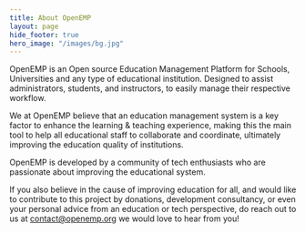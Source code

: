 ```yaml
---
title: About OpenEMP
layout: page
hide_footer: true
hero_image: "/images/bg.jpg"
---
```

OpenEMP is an Open source Education Management Platform for Schools, Universities and any type of educational institution. Designed to assist administrators, students, and instructors, to easily manage their respective workflow.

We at OpenEMP believe that an education management system is a key factor to enhance the learning & teaching experience, making this the main tool to help all educational staff to collaborate and coordinate, ultimately improving the education quality of institutions. 

OpenEMP is developed by a community of tech enthusiasts who are passionate about improving the educational system. 

If you also believe in the cause of improving education for all, and would like to contribute to this project by donations, development consultancy, or even your personal advice from an education or tech perspective, do reach out to us at contact@openemp.org we would love to hear from you!
